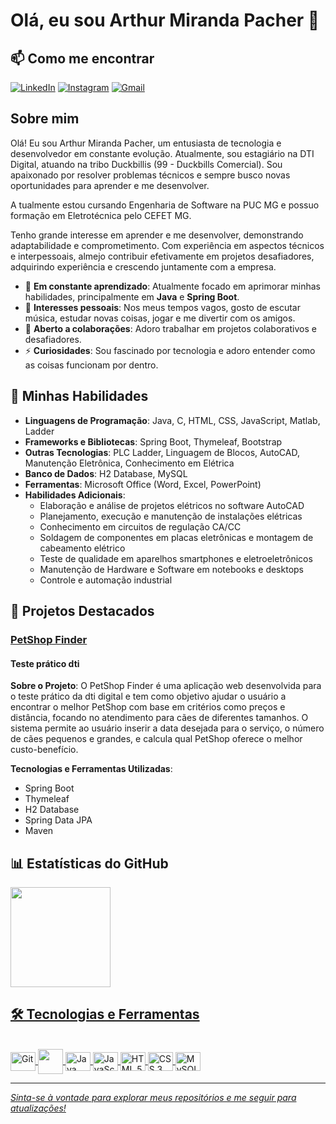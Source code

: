 # Olá, eu sou Arthur Miranda Pacher 👋

## 📫 Como me encontrar

[![LinkedIn](https://img.shields.io/badge/LinkedIn-0077B5?style=for-the-badge&logo=linkedin&logoColor=white)](https://www.linkedin.com/in/arthur-miranda-pacher-247b0725b/)
[![Instagram](https://img.shields.io/badge/-Instagram-%23E4405F?style=for-the-badge&logo=instagram&logoColor=white)](https://www.instagram.com/_mirandarthur/)
[![Gmail](https://img.shields.io/badge/-Gmail-%23333?style=for-the-badge&logo=gmail&logoColor=white)](mailto:arthurmirandapacher@gmail.com)

## Sobre mim

Olá! Eu sou Arthur Miranda Pacher, um entusiasta de tecnologia e desenvolvedor em constante evolução. Atualmente, sou estagiário na DTI Digital, atuando na tribo Duckbillis (99 - Duckbills Comercial). Sou apaixonado por resolver problemas técnicos e sempre busco novas oportunidades para aprender e me desenvolver.

A tualmente estou cursando Engenharia de Software na PUC MG e possuo formação em Eletrotécnica pelo CEFET MG.

Tenho grande interesse em aprender e me desenvolver, demonstrando adaptabilidade e comprometimento. Com experiência em aspectos técnicos e interpessoais, almejo contribuir efetivamente em projetos desafiadores, adquirindo experiência e crescendo juntamente com a empresa.

- 🌱 **Em constante aprendizado**: Atualmente focado em aprimorar minhas habilidades, principalmente em **Java** e **Spring Boot**.
- 🎵 **Interesses pessoais**: Nos meus tempos vagos, gosto de escutar música, estudar novas coisas, jogar e me divertir com os amigos.
- 👯 **Aberto a colaborações**: Adoro trabalhar em projetos colaborativos e desafiadores.
- ⚡ **Curiosidades**: Sou fascinado por tecnologia e adoro entender como as coisas funcionam por dentro.

## 🚀 Minhas Habilidades

- **Linguagens de Programação**: Java, C, HTML, CSS, JavaScript, Matlab, Ladder
- **Frameworks e Bibliotecas**: Spring Boot, Thymeleaf, Bootstrap
- **Outras Tecnologias**: PLC Ladder, Linguagem de Blocos, AutoCAD, Manutenção Eletrônica, Conhecimento em Elétrica
- **Banco de Dados**: H2 Database, MySQL
- **Ferramentas**: Microsoft Office (Word, Excel, PowerPoint)
- **Habilidades Adicionais**: 
  - Elaboração e análise de projetos elétricos no software AutoCAD
  - Planejamento, execução e manutenção de instalações elétricas
  - Conhecimento em circuitos de regulação CA/CC
  - Soldagem de componentes em placas eletrônicas e montagem de cabeamento elétrico
  - Teste de qualidade em aparelhos smartphones e eletroeletrônicos
  - Manutenção de Hardware e Software em notebooks e desktops
  - Controle e automação industrial

## 🌟 Projetos Destacados

### [PetShop Finder](https://github.com/art1544/PetshopFinder.git)
#### Teste prático dti

**Sobre o Projeto**:
O PetShop Finder é uma aplicação web desenvolvida para o teste prático da dti digital e tem como objetivo ajudar o usuário a encontrar o melhor PetShop com base em critérios como preços e distância, focando no atendimento para cães de diferentes tamanhos. O sistema permite ao usuário inserir a data desejada para o serviço, o número de cães pequenos e grandes, e calcula qual PetShop oferece o melhor custo-benefício.

**Tecnologias e Ferramentas Utilizadas**:
- Spring Boot
- Thymeleaf
- H2 Database
- Spring Data JPA
- Maven

## 📊 Estatísticas do GitHub

<div>
  <a href="https://github.com/art1544">
  <img height="160em" src="https://github-readme-stats.vercel.app/api?username=art1544&show_icons=true&theme=synthwave&include_all_commits=false&count_private=true&rank_icon=github"/>                                                                                         
</div>

## 🛠️ Tecnologias e Ferramentas

<div style= "display: inline_block"><br/>
  <img align="center" alt="Git" src="https://cdn.jsdelivr.net/gh/devicons/devicon/icons/git/git-original.svg" width="40" height="30">
  <img align="center" src="https://cdn.jsdelivr.net/gh/devicons/devicon/icons/python/python-original.svg" width="40" height="40">
  <img align="center" alt="Java" src="https://cdn.jsdelivr.net/gh/devicons/devicon/icons/java/java-original.svg" width="40" height="30">
  <img align="center" alt="JavaScript" src="https://cdn.jsdelivr.net/gh/devicons/devicon/icons/javascript/javascript-original.svg" width="40" height="30">
  <img align="center" alt="HTML 5" src="https://cdn.jsdelivr.net/gh/devicons/devicon/icons/html5/html5-plain-wordmark.svg" width="40" height="30">
  <img align="center" alt="CSS 3" src="https://cdn.jsdelivr.net/gh/devicons/devicon/icons/css3/css3-plain-wordmark.svg" width="40" height="30">
  <img align="center" alt="MySQL" src="https://cdn.jsdelivr.net/gh/devicons/devicon/icons/mysql/mysql-original-wordmark.svg" width="40" height="30">
</div>

---

_Sinta-se à vontade para explorar meus repositórios e me seguir para atualizações!_
